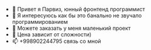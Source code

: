 - 👋 Привет я Парвиз, юнный фронтенд программист
- 👀 Я интересуюсь как бы это банально не звучало программированием
- 🌱 Можете заказать у меня маленький проект
- 💞️ Цена зависит от сложности)
- 📫 +998902244795 связь со мной
